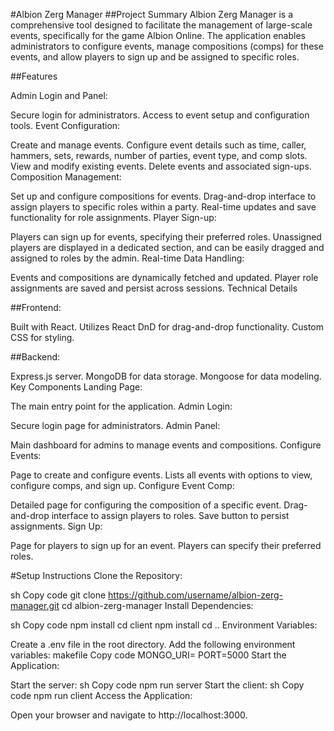 #Albion Zerg Manager
##Project Summary
Albion Zerg Manager is a comprehensive tool designed to facilitate the management of large-scale events, specifically for the game Albion Online. The application enables administrators to configure events, manage compositions (comps) for these events, and allow players to sign up and be assigned to specific roles.

##Features

Admin Login and Panel:

Secure login for administrators.
Access to event setup and configuration tools.
Event Configuration:

Create and manage events.
Configure event details such as time, caller, hammers, sets, rewards, number of parties, event type, and comp slots.
View and modify existing events.
Delete events and associated sign-ups.
Composition Management:

Set up and configure compositions for events.
Drag-and-drop interface to assign players to specific roles within a party.
Real-time updates and save functionality for role assignments.
Player Sign-up:

Players can sign up for events, specifying their preferred roles.
Unassigned players are displayed in a dedicated section, and can be easily dragged and assigned to roles by the admin.
Real-time Data Handling:

Events and compositions are dynamically fetched and updated.
Player role assignments are saved and persist across sessions.
Technical Details

##Frontend:

Built with React.
Utilizes React DnD for drag-and-drop functionality.
Custom CSS for styling.

##Backend:

Express.js server.
MongoDB for data storage.
Mongoose for data modeling.
Key Components
Landing Page:

The main entry point for the application.
Admin Login:

Secure login page for administrators.
Admin Panel:

Main dashboard for admins to manage events and compositions.
Configure Events:

Page to create and configure events.
Lists all events with options to view, configure comps, and sign up.
Configure Event Comp:

Detailed page for configuring the composition of a specific event.
Drag-and-drop interface to assign players to roles.
Save button to persist assignments.
Sign Up:

Page for players to sign up for an event.
Players can specify their preferred roles.


#Setup Instructions
Clone the Repository:

sh
Copy code
git clone https://github.com/username/albion-zerg-manager.git
cd albion-zerg-manager
Install Dependencies:

sh
Copy code
npm install
cd client
npm install
cd ..
Environment Variables:

Create a .env file in the root directory.
Add the following environment variables:
makefile
Copy code
MONGO_URI=<Your MongoDB URI>
PORT=5000
Start the Application:

Start the server:
sh
Copy code
npm run server
Start the client:
sh
Copy code
npm run client
Access the Application:

Open your browser and navigate to http://localhost:3000.